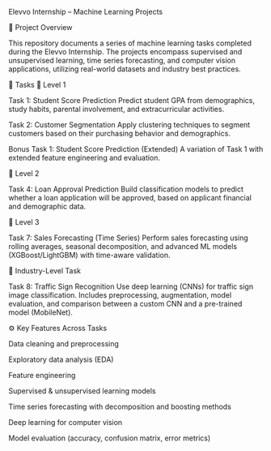 Elevvo Internship – Machine Learning Projects

📌 Project Overview

This repository documents a series of machine learning tasks completed during the Elevvo Internship. The projects encompass supervised and unsupervised learning, time series forecasting, and computer vision applications, utilizing real-world datasets and industry best practices.

📂 Tasks
🔹 Level 1

Task 1: Student Score Prediction
Predict student GPA from demographics, study habits, parental involvement, and extracurricular activities.

Task 2: Customer Segmentation
Apply clustering techniques to segment customers based on their purchasing behavior and demographics.

Bonus Task 1: Student Score Prediction (Extended)
A variation of Task 1 with extended feature engineering and evaluation.

🔹 Level 2

Task 4: Loan Approval Prediction
Build classification models to predict whether a loan application will be approved, based on applicant financial and demographic data.

🔹 Level 3

Task 7: Sales Forecasting (Time Series)
Perform sales forecasting using rolling averages, seasonal decomposition, and advanced ML models (XGBoost/LightGBM) with time-aware validation.

🔹 Industry-Level Task

Task 8: Traffic Sign Recognition
Use deep learning (CNNs) for traffic sign image classification. Includes preprocessing, augmentation, model evaluation, and comparison between a custom CNN and a pre-trained model (MobileNet).

⚙️ Key Features Across Tasks

Data cleaning and preprocessing

Exploratory data analysis (EDA)

Feature engineering

Supervised & unsupervised learning models

Time series forecasting with decomposition and boosting methods

Deep learning for computer vision

Model evaluation (accuracy, confusion matrix, error metrics)
